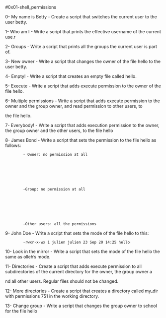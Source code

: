 #0x01-shell_permissions



0- My name is Betty - Create a script that switches the current user to the user betty.



1- Who am I - Write a script that prints the effective username of the current use.r



2- Groups - Write a script that prints all the groups the current user is part of.



3- New owner - Write a script that changes the owner of the file hello to the user betty.



4- Empty! - Write a script that creates an empty file called hello.



5- Execute - Write a script that adds execute permission to the owner of the file hello.



6- Multiple permissions - Write a script that adds execute permission to the owner and the group owner, and read permission to other users, to



the file hello.



7- Everybody! - Write a script that adds execution permission to the owner, the group owner and the other users, to the file hello



8- James Bond - Write a script that sets the permission to the file hello as follows:



            - Owner: no permission at all                                                                                                 



                                                                                                                                          



            -Group: no permission at all                                                                                                  



                                                                                                                                          



            -Other users: all the permissions                                                                                             

9- John Doe - Write a script that sets the mode of the file hello to this:



            -rwxr-x-wx 1 julien julien 23 Sep 20 14:25 hello                                                                              

10- Look in the mirror - Write a script that sets the mode of the file hello the same as olleh’s mode.



11- Directories - Create a script that adds execute permission to all subdirectories of the current directory for the owner, the group owner a



nd all other users. Regular files should not be changed.



12- More directories - Create a script that creates a directory called my_dir with permissions 751 in the working directory.



13- Change group - Write a script that changes the group owner to school for the file hello


